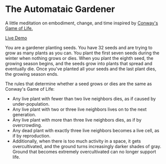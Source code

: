 # The Automataic Gardener
A little meditation on embodiment, change, and time inspired by
[Conway's Game of Life.](http://en.wikipedia.org/wiki/Conway's_Game_of_Life)

[Live Demo](http://lharding.github.io/automataic-gardner-js/auto.html)

You are a gardener planting seeds. You have 32 seeds and are trying to grow as many
plants as you can. You plant the first seven seeds during the winter when nothing grows
or dies. When you plant the eighth seed, the growing season begins, and the seeds grow
into plants that spread and eventually die. Once you've planted all your seeds and
the last plant dies, the growing season ends.

The rules that determine whether a seed grows or dies are the same as Conway's Game of Life:

* Any live plant with fewer than two live neighbors dies, as if caused by under-population.
* Any live plant with two or three live neighbors lives on to the next generation.
* Any live plant with more than three live neighbors dies, as if by overcrowding.
* Any dead plant with exactly three live neighbors becomes a live cell, as if by reproduction.
* Additionally, when there is too much activity in a space, it gets overcultivated, and the ground turns increasingly darker shades of gray. Ground that becomes extremely overcultivated can no longer support life.

